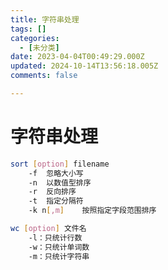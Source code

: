 ```yaml
---
title: 字符串处理
tags: []
categories:
  - [未分类]
date: 2023-04-04T00:49:29.000Z
updated: 2024-10-14T13:56:18.005Z
comments: false

---
```


<!--more-->
# 字符串处理

```bash
sort [option] filename
	-f	忽略大小写
	-n	以数值型排序
	-r	反向排序
	-t	指定分隔符
	-k n[,m]	按照指定字段范围排序
```

```bash
wc [option] 文件名
	-l：只统计行数
	-w：只统计单词数
	-m：只统计字符串
```